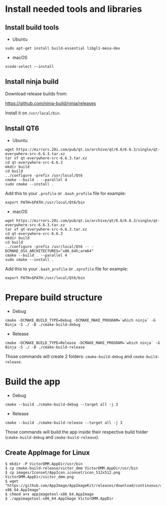 # Install needed tools and libraries

## Install build tools

* Ubuntu

```
sudo apt-get install build-essential libgl1-mesa-dev
```

* macOS

```
xcode-select –-install
```

##  Install ninja build

Download release builds from:

https://github.com/ninja-build/ninja/releases

Install it on `/usr/local/bin`.

## Install QT6

* Ubuntu

```
wget https://mirrors.20i.com/pub/qt.io/archive/qt/6.6/6.6.3/single/qt-everywhere-src-6.6.3.tar.xz
tar xf qt-everywhere-src-6.6.3.tar.xz
cd qt-everywhere-src-6.6.3
mkdir build
cd build
../configure -prefix /usr/local/Qt6
cmake --build . --parallel 4
sudo cmake --install .
```

Add this to your `.profile` or `.bash_profile` file for example:

```
export PATH=$PATH:/usr/local/Qt6/bin
```

* macOS

```
wget https://mirrors.20i.com/pub/qt.io/archive/qt/6.6/6.6.3/single/qt-everywhere-src-6.6.3.tar.xz
tar xf qt-everywhere-src-6.6.3.tar.xz
cd qt-everywhere-src-6.6.3
mkdir build
cd build
../configure -prefix /usr/local/Qt6 -- -DCMAKE_OSX_ARCHITECTURES="x86_64h;arm64"
cmake --build . --parallel 4
sudo cmake --install .
```

Add this to your `.bash_profile` or `.zprofile` file for example:

```
export PATH=$PATH:/usr/local/Qt6/bin
```

# Prepare build structure

* Debug

```
cmake -DCMAKE_BUILD_TYPE=Debug -DCMAKE_MAKE_PROGRAM=`which ninja` -G Ninja -S ./ -B ./cmake-build-debug
```

* Release

```
cmake -DCMAKE_BUILD_TYPE=Release -DCMAKE_MAKE_PROGRAM=`which ninja` -G Ninja -S ./ -B ./cmake-build-release
```

Those commands will create 2 folders: `cmake-build-debug` and `cmake-build-release`.

# Build the app

* Debug

```
cmake --build ./cmake-build-debug --target all -j 3
```

* Release

```
cmake --build ./cmake-build-release --target all -j 3
```

Those commands will build the app inside their respective build folder (`cmake-build-debug` and `cmake-build-release`).

## Create AppImage for Linux

```
$ mkdir -P VictorDMM.AppDir/usr/bin
$ cp cmake-build-release/victor_dmm VictorDMM.AppDir/usr/bin
$ cp images/Iconset/AppIcon.iconset/icon_512x512.png VictorDMM.AppDir/victor_dmm.png
$ wget "https://github.com/AppImage/AppImageKit/releases/download/continuous/appimagetool-x86_64.AppImage"
$ chmod a+x appimagetool-x86_64.AppImage
$ ./appimagetool-x86_64.AppImage VictorDMM.AppDir
```
